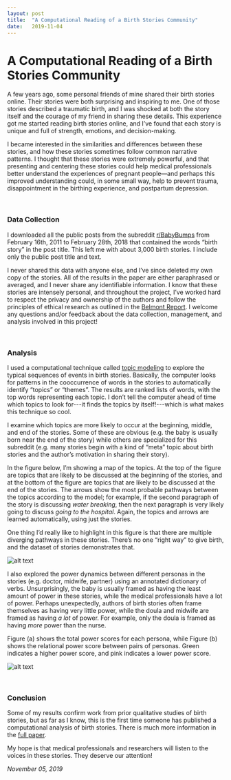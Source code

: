 ```yaml
---
layout: post
title:  "A Computational Reading of a Birth Stories Community"
date:   2019-11-04
---
```


# A Computational Reading of a Birth Stories Community

A few years ago, some personal friends of mine shared their birth stories online. Their stories were both surprising and inspiring to me. One of those stories described a traumatic birth, and I was shocked at both the story itself and the courage of my friend in sharing these details. This experience got me started reading birth stories online, and I’ve found that each story is unique and full of strength, emotions, and decision-making.

I became interested in the similarities and differences between these stories, and how these stories sometimes follow common narrative patterns. I thought that these stories were extremely powerful, and that presenting and centering these stories could help medical professionals better understand the experiences of pregnant people—and perhaps this improved understanding could, in some small way, help to prevent trauma, disappointment in the birthing experience, and postpartum depression.

<br>

### Data Collection

I downloaded all the public posts from the subreddit [r/BabyBumps](https://www.reddit.com/r/BabyBumps/) from February 16th, 2011 to February 28th, 2018 that contained the words “birth story” in the post title. This left me with about 3,000 birth stories. I include only the public post title and text.

I never shared this data with anyone else, and I’ve since deleted my own copy of the stories. All of the results in the paper are either paraphrased or averaged, and I never share any identifiable information. I know that these stories are intensely personal, and throughout the project, I’ve worked hard to respect the privacy and ownership of the authors and follow the principles of ethical research as outlined in the [Belmont Report](https://www.hhs.gov/ohrp/regulations-and-policy/belmont-report/index.html). I welcome any questions and/or feedback about the data collection, management, and analysis involved in this project!

<br>

### Analysis

I used a computational technique called [topic modeling](https://en.wikipedia.org/wiki/Topic_model) to explore the typical sequences of events in birth stories. Basically, the computer looks for patterns in the cooccurrence of words in the stories to automatically identify “topics” or “themes”. The results are ranked lists of words, with the top words representing each topic. I don’t tell the computer ahead of time which topics to look for---it finds the topics by itself!---which is what makes this technique so cool.

I examine which topics are more likely to occur at the beginning, middle, and end of the stories. Some of these are obvious (e.g. the baby is usually born near the end of the story) while others are specialized for this subreddit (e.g. many stories begin with a kind of “meta” topic about birth stories and the author’s motivation in sharing their story).

In the figure below, I’m showing a map of the topics. At the top of the figure are topics that are likely to be discussed at the beginning of the stories, and at the bottom of the figure are topics that are likely to be discussed at the end of the stories. The arrows show the most probable pathways between the topics according to the model; for example, if the second paragraph of the story is discussing *water breaking*, then the next paragraph is very likely going to discuss *going to the hospital*. Again, the topics and arrows are learned automatically, using just the stories.

One thing I’d really like to highlight in this figure is that there are multiple diverging pathways in these stories. There’s no one “right way” to give birth, and the dataset of stories demonstrates that. 

![alt text](https://maria-antoniak.github.io/resources/images/story_chart.png "Flow-chart of topics over narrative time")

I also explored the power dynamics between different personas in the stories (e.g. doctor, midwife, partner) using an annotated dictionary of verbs. Unsurprisingly, the baby is usually framed as having the least amount of power in these stories, while the medical professionals have a lot of power. Perhaps unexpectedly, authors of birth stories often frame themselves as having very little power, while the doula and midwife are framed as having *a lot* of power. For example, only the doula is framed as having *more* power than the nurse. 

Figure (a) shows the total power scores for each persona, while Figure (b) shows the relational power score between pairs of personas. Green indicates a higher power score, and pink indicates a lower power score. 

![alt text](https://maria-antoniak.github.io/resources/images/power_charts.png "Power barplot and heatmap")

<br>

### Conclusion

Some of my results confirm work from prior qualitative studies of birth stories, but as far as I know, this is the first time someone has published a computational analysis of birth stories. There is much more information in the [full paper](https://maria-antoniak.github.io/resources/2019_cscw_birth_stories.pdf). 

My hope is that medical professionals and researchers will listen to the voices in these stories. They deserve our attention!

_November 05, 2019_

<br><br><br>